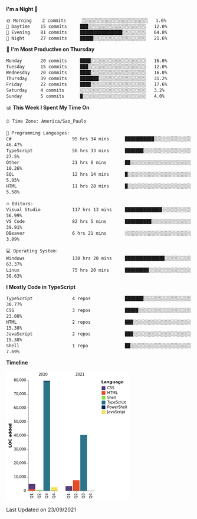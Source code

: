 <!--START_SECTION:waka-->
**I'm a Night 🦉** 

```text
🌞 Morning    2 commits      ░░░░░░░░░░░░░░░░░░░░░░░░░   1.6% 
🌆 Daytime    15 commits     ███░░░░░░░░░░░░░░░░░░░░░░   12.0% 
🌃 Evening    81 commits     ████████████████░░░░░░░░░   64.8% 
🌙 Night      27 commits     █████░░░░░░░░░░░░░░░░░░░░   21.6%

```
📅 **I'm Most Productive on Thursday** 

```text
Monday       20 commits     ████░░░░░░░░░░░░░░░░░░░░░   16.0% 
Tuesday      15 commits     ███░░░░░░░░░░░░░░░░░░░░░░   12.0% 
Wednesday    20 commits     ████░░░░░░░░░░░░░░░░░░░░░   16.0% 
Thursday     39 commits     ███████░░░░░░░░░░░░░░░░░░   31.2% 
Friday       22 commits     ████░░░░░░░░░░░░░░░░░░░░░   17.6% 
Saturday     4 commits      ░░░░░░░░░░░░░░░░░░░░░░░░░   3.2% 
Sunday       5 commits      █░░░░░░░░░░░░░░░░░░░░░░░░   4.0%

```


📊 **This Week I Spent My Time On** 

```text
⌚︎ Time Zone: America/Sao_Paulo

💬 Programming Languages: 
C#                       95 hrs 34 mins      ███████████░░░░░░░░░░░░░░   46.47% 
TypeScript               56 hrs 33 mins      ███████░░░░░░░░░░░░░░░░░░   27.5% 
Other                    21 hrs 6 mins       ██░░░░░░░░░░░░░░░░░░░░░░░   10.26% 
SQL                      12 hrs 14 mins      █░░░░░░░░░░░░░░░░░░░░░░░░   5.95% 
HTML                     11 hrs 28 mins      █░░░░░░░░░░░░░░░░░░░░░░░░   5.58%

🔥 Editors: 
Visual Studio            117 hrs 13 mins     ██████████████░░░░░░░░░░░   56.99% 
VS Code                  82 hrs 5 mins       ██████████░░░░░░░░░░░░░░░   39.91% 
DBeaver                  6 hrs 21 mins       ░░░░░░░░░░░░░░░░░░░░░░░░░   3.09%

💻 Operating System: 
Windows                  130 hrs 20 mins     ███████████████░░░░░░░░░░   63.37% 
Linux                    75 hrs 20 mins      █████████░░░░░░░░░░░░░░░░   36.63%

```

**I Mostly Code in TypeScript** 

```text
TypeScript               4 repos             ███████░░░░░░░░░░░░░░░░░░   30.77% 
CSS                      3 repos             █████░░░░░░░░░░░░░░░░░░░░   23.08% 
HTML                     2 repos             ███░░░░░░░░░░░░░░░░░░░░░░   15.38% 
JavaScript               2 repos             ███░░░░░░░░░░░░░░░░░░░░░░   15.38% 
Shell                    1 repo              ██░░░░░░░░░░░░░░░░░░░░░░░   7.69%

```


**Timeline**

![Chart not found](https://raw.githubusercontent.com/jonhoffmam/jonhoffmam/master/charts/bar_graph.png) 


 Last Updated on 23/09/2021
<!--END_SECTION:waka-->
